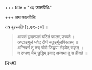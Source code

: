 +++
title = "४६ फालविधिः"

+++
अथ फालविधिः

तत्र बृहस्पतिः [८.७९–८०] ।

> आयसं द्वादशपलं घटितं फालम् उच्यते ।  
> अष्टाङ्गुलं भवेद् दीर्घं चतुर्ङ्गुलविस्तरम् ॥  
> अग्निवर्णं तु तच् चोरो जिह्वया लेहयेत् सकृत् ।  
> न दग्धश् चेच् छुद्धिम् इयाद् अन्यथा तु स हीयते ॥

**[२५४]**
